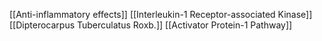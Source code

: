 [[Anti-inflammatory effects]]
[[Interleukin-1 Receptor-associated Kinase]]
[[Dipterocarpus Tuberculatus Roxb.]]
[[Activator Protein-1 Pathway]]
